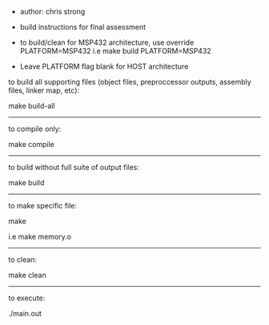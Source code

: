 					
* author: chris strong                    
* build instructions for final assessment 


* to build/clean for MSP432 architecture, use override PLATFORM=MSP432 i.e make build PLATFORM=MSP432
* Leave PLATFORM flag blank for HOST architecture

to build all supporting files 
(object files, preproccessor outputs, assembly files, linker map, etc):

make build-all


---------------------------

to compile only:

make compile


---------------------------

to build without full suite of output files:

make build


---------------------------

to make specific file:

make <file output name>

i.e make memory.o


---------------------------

to clean:

make clean


---------------------------

to execute:

./main.out
